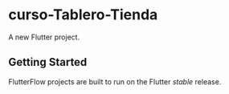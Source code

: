 # curso-Tablero-Tienda

A new Flutter project.

## Getting Started

FlutterFlow projects are built to run on the Flutter _stable_ release.
